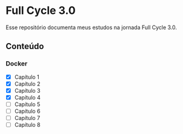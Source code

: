 # Full Cycle 3.0

Esse repositório documenta meus estudos na jornada Full Cycle 3.0.

## Conteúdo

### Docker

- [x] Capítulo 1
- [x] Capítulo 2
- [x] Capítulo 3
- [x] Capítulo 4
- [ ] Capítulo 5
- [ ] Capítulo 6
- [ ] Capítulo 7
- [ ] Capítulo 8
